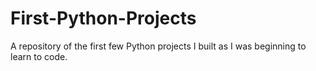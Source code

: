 # First-Python-Projects
A repository of the first few Python projects I built as I was beginning to learn to code.
